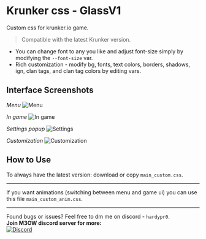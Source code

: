 # Krunker css - GlassV1
Custom css for krunker.io game.

> Compatible with the latest Krunker version.

- You can change font to any you like and adjust font-size simply by modifying the `--font-size` var.
- Rich customization - modify bg, fonts, text colors, borders, shadows, ign, clan tags, and clan tag colors by editing vars.

## Interface Screenshots
*Menu*
![Menu](https://github.com/deusVult69/krunker-glass-css/blob/main/screenshots/glass-menu.jpg?raw=true "Menu")

*In game*
![In game](https://github.com/deusVult69/krunker-glass-css/blob/main/screenshots/glass-game.jpg?raw=true "In game ui")

*Settings popup*
![Settings](https://github.com/deusVult69/krunker-glass-css/blob/main/screenshots/glass-settings.jpg?raw=true "Settings")

*Customization*
![Customization](https://github.com/deusVult69/krunker-glass-css/blob/main/screenshots/glass-custom.jpg?raw=true "customization screen")

## How to Use
To always have the latest version: download or copy `main_custom.css`.  

---
If you want animations (switching between menu and game ui) you can use this file `main_custom_anim.css`.     

---
Found bugs or issues? Feel free to dm me on discord - `hardypr0`.  
**Join M3OW discord server for more:**  
[![Discord](https://img.shields.io/badge/m3ow_Discord-7289DA?style=for-the-badge&logo=discord)](https://discord.gg/WMS4NBsy4G)
